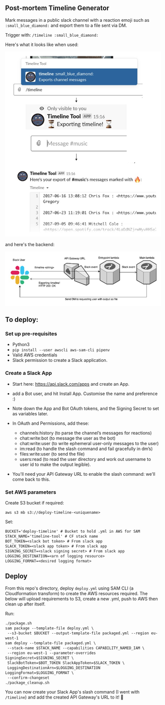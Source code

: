 ## Post-mortem Timeline Generator

Mark messages in a public slack channel with a reaction emoji such as
`:small_blue_diamond:` and export them to a file sent via DM.

Trigger with: `/timeline :small_blue_diamond:`

Here's what it looks like when used:

![ux](/images/timeline-ux.jpg)

and here's the backend:

![architecture](/images/architecture.jpg)
## To deploy:
### Set up pre-requisites
* Python3
* `pip install --user awscli aws-sam-cli pipenv`
* Valid AWS credentials
* Slack permission to create a Slack application.

### Create a Slack App
* Start here: https://api.slack.com/apps and create an App.

* add a Bot user, and hit Install App. Customise the name and preference :)

* Note down the App and Bot OAuth tokens, and the Signing Secret to set
as variables later.

* In OAuth and Permissions, add these:
    - channels:history (to parse the channel’s messages for reactions)
    - chat:write:bot (to message the user as the bot)
    - chat:write:user (to write ephemeral user-only messages to the user)
    - im:read (to handle the slash command and fail gracefully in dm’s)
    - files:write:user (to send the file)
    - users:read (to read the user directory and work out username to user id
     to make the output legible).

* You'll need your API Gateway URL to enable the slash command: we'll come back
to this.

### Set AWS parameters
Create S3 bucket if required:
```
aws s3 mb s3://deploy-timeline-<uniquename>
```

Set:
```
BUCKET='deploy-timeline' # Bucket to hold .yml in AWS for SAM
STACK_NAME='timeline-tool' # CF stack name
BOT_TOKEN=<slack bot token> # From slack app
SLACK_TOKEN=<slack app token> # From slack app
SIGNING_SECRET=<slack signing secret> # From slack app
LOGGING_DESTINATION=<arn of logging resource>
LOGGING_FORMAT=<desired logging format>
```

## Deploy

From this repo's directory, deploy `deploy.yml` using SAM CLI (a Cloudformation
transform) to create the AWS resources required. The below will upload 
requirements to S3, create a new .yml, push to AWS then clean up after itself.

Run:
```
./package.sh
sam package --template-file deploy.yml \
 --s3-bucket $BUCKET --output-template-file packaged.yml --region eu-west-1
sam deploy --template-file packaged.yml \
 --stack-name $STACK_NAME --capabilities CAPABILITY_NAMED_IAM \
 --region eu-west-1 --parameter-overrides SigningSecret=$SIGNING_SECRET \
 SlackBotToken=$BOT_TOKEN SlackAppToken=$SLACK_TOKEN \
 LoggingDestinationArn=$LOGGING_DESTINATION LoggingFormat=$LOGGING_FORMAT \
 --confirm-changeset
./package_cleanup.sh

```

You can now create your Slack App's slash command (I went with `/timeline`) 
and add the created API Gateway's URL to it! 🎉
